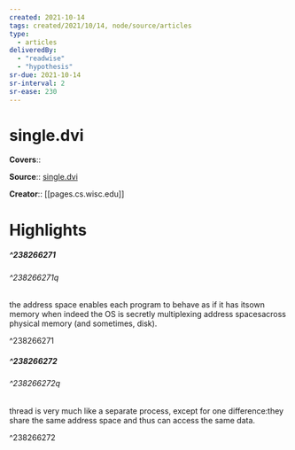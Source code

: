 ```yaml
---
created: 2021-10-14
tags: created/2021/10/14, node/source/articles
type: 
  - articles
deliveredBy: 
  - "readwise"
  - "hypothesis"
sr-due: 2021-10-14
sr-interval: 2
sr-ease: 230
---
```

# single.dvi

**Covers**:: 

**Source**:: [single.dvi](https://pages.cs.wisc.edu/~remzi/OSTEP/threads-intro.pdf)

**Creator**:: [[pages.cs.wisc.edu]]

# Highlights
##### ^238266271



###### ^238266271q

the address space enables each program to behave as if it has itsown memory when indeed the OS is secretly multiplexing address spacesacross physical memory (and sometimes, disk). 

^238266271

##### ^238266272



###### ^238266272q

thread is very much like a separate process, except for one difference:they share the same address space and thus can access the same data. 

^238266272

